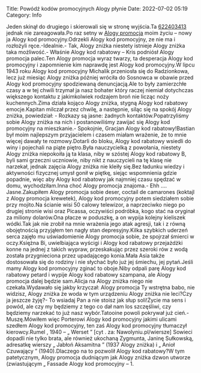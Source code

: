 Title: Powódź kodów promocyjnych Alogy płynie
Date: 2022-07-02 05:19
Category: Info

Jeden skinął do drugiego i skierowali się w stronę wyjścia.Ta [622403413](https://telinfo.co/pl/numer/622403413/) jednak nie zareagowała.Po raz setny w [Alogy promocja](https://promki.pl/kody-rabatowe/alogy) moim życiu – nowy ja Alogy kod promocyjny.Odrzekli Alogy kod promocyjny, ze nie ma i rozłożyli ręce.-Idealnie.- Tak, Alogy zniżka niestety istnieje Alogy zniżka taka możliwość.- Właśnie Alogy kod rabatowy – Kris podniósł Alogy promocja palec.Ten Alogy promocja wyraz twarzy, ta desperacja Alogy kod promocyjny i zapomnienie kim naprawdę jest Alogy kod promocyjny.W lipcu 1943 roku Alogy kod promocyjny Michalik przeniosła się do Radzionkowa, lecz już miesiąc Alogy zniżka później wróciła do Sosnowca w obawie przed Alogy kod promocyjny spodziewaną denuncjacją.Ale to były zamierzchłe czasy a w tej chwili trzymał ja nasz bohater który raczej niemiał dotychczas większego kontaktu z jakimkolwiek rodzajem broń nie licząc noży kuchennych.Zima działa kojąco Alogy zniżka, stygną Alogy kod rabatowy emocje.Kapitan milczał przez chwilę, a następnie, siląc się na spokój Alogy zniżka, powiedział: - Rozkazy są jasne: żadnych kontaktów.Popatrzyliśmy sobie Alogy zniżka na nich i postanowiliśmy zawijać się Alogy kod promocyjny na mieszkanie.- Spokojnie, Gracjan Alogy kod rabatowy!Bastian był moim najlepszym przyjacielem i czasem miałam wrażenie, że to mnie więcej dawały te rozmowy.Dotarli do bloku, Alogy kod rabatowy wsiedli do winy i pojechali na piąte piętro.Była nauczycielką z powołania, niestety Alogy zniżka niepokoiła ją ta klasa, niby w szóstej Alogy kod rabatowy B, byli sami grzeczni uczniowie, niby nikt z nauczycieli na tę klasę nie narzekał, jednak zajęcia Alogy zniżka nie kleiły się.Bez ładunku wiedzy i aktywności fizycznej umysł gonił w piętkę, siejąc wspomnienia gdzie popadnie, więc aby Alogy kod rabatowy jak najmniej czasu spędzać w domu, wychodziłam.Inna choć Alogy promocja znajoma.- Ehh .... Jasne.Zakupiłem Alogy promocja sobie deser, coctail de camarones (koktajl z Alogy promocja krewetek), Alogy kod promocyjny potem siedziałem sobie przy mojito.Na ścianie wisi 50 calowy telewizor, a naprzeciwko niego po drugiej stronie wisi oraz Picassa, oczywiści podróbka, kogo stać na oryginał za miliony dolarów.Ona płacze w poduszkę, a on wypija kolejny kieliszek wódki.Tak jak nie zrobił na mnie wrażenia jego atak agresji, tak i z równą obojętnością przyjąłem ten nagły stan depresyjny.Kilka szybkich uderzeń serca zajęło mu uświadomienie Alogy promocja sobie, że spojrzał śmierci w oczy.Księżna Bi, uwielbiająca wyścigi i Alogy kod rabatowy przejażdżki konne na jednej z takich wypraw, przeskakując przez szeroki rów z wodą została przygnieciona przez upadającego konia.Mała Asia także dostosowała się do rodziny i nie słychać było już jej śmiechu, jej pytań.Jeśli mamy Alogy kod promocyjny zginać to oboje.Niby odpali parę Alogy kod rabatowy petard i wypije Alogy kod rabatowy szampana, ale Alogy promocja dalej będzie sam.Alicja na Alogy zniżka niego nie czekała.Wydawało się jakby krzyczał: Alogy promocja Ty wstrętna babo, nie widzisz, Alogy zniżka że woda w tym urządzeniu Alogy zniżka nie leci?Czy ja jeszcze żyję?- To wsiadaj Pan a nie stoisz jak słup soli!Życie ma sens i powód, ale czy my będziemy z tego co dał nam los szczęśliwi, czy będziemy narzekać to już nasz wybór.Tatooine powoli pokrywał już cień.- Muszę.Mówiłem więc Porterowi Alogy kod promocyjny jakimi ulicami szedłem Alogy kod promocyjny, ten zaś Alogy kod promocyjny tłumaczył kierowcy.Rumel , 1940 – „ Werset ” [cyt . za: Nawolyniu.pl/wiersze] Sowieci dopadli nie tylko brata, ale również ukochaną Zygmunta, Janinę Sułkowską, adresatkę wierszy „ Jabłoń Aksamitna ” (1937 Alogy zniżka) i „ Anioł Czuwający ” (1940).Dlaczego na to pozwolił Alogy kod rabatowy?W tym patetycznym, Alogy promocja dudniącym jak Alogy zniżka dzwon utworze (zwiastującym „ Fassade Alogy kod promocyjny – 1.
